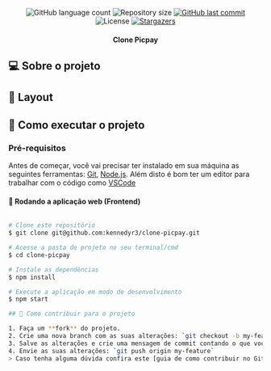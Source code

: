 <p align="center">
  <img alt="GitHub language count" src="https://img.shields.io/github/languages/count/Kennedyr3/clone-picpay?color=%2304D361">

  <img alt="Repository size" src="https://img.shields.io/github/repo-size/Kennedyr3/clone-picpay">

  <a href="https://github.com/kennedyr3/clone-picpay/commits/master">
    <img alt="GitHub last commit" src="https://img.shields.io/github/last-commit/kennedyr3/clone-picpay">
  </a>
    
   <img alt="License" src="https://img.shields.io/badge/license-MIT-brightgreen">
   <a href="https://github.com/kennedyr3/clone-picpay/stargazers">
    <img alt="Stargazers" src="https://img.shields.io/github/stars/kennedyr3/clone-picpay?style=social">
  </a>
</p>

<h4 align="center"> 
	Clone Picpay
</h4>

## 💻 Sobre o projeto
  
## 🎨 Layout
  
## 🚀 Como executar o projeto
  
### Pré-requisitos

Antes de começar, você vai precisar ter instalado em sua máquina as seguintes ferramentas:
[Git](https://git-scm.com), [Node.js](https://nodejs.org/en/). 
Além disto é bom ter um editor para trabalhar com o código como [VSCode](https://code.visualstudio.com/)

#### 🧭 Rodando a aplicação web (Frontend)

```bash

# Clone este repositório
$ git clone git@github.com:kennedyr3/clone-picpay.git

# Acesse a pasta do projeto no seu terminal/cmd
$ cd clone-picpay

# Instale as dependências
$ npm install

# Execute a aplicação em modo de desenvolvimento
$ npm start

## 💪 Como contribuir para o projeto

1. Faça um **fork** do projeto.
2. Crie uma nova branch com as suas alterações: `git checkout -b my-feature`
3. Salve as alterações e crie uma mensagem de commit contando o que você fez: `git commit -m "feature: My new feature"`
4. Envie as suas alterações: `git push origin my-feature`
> Caso tenha alguma dúvida confira este [guia de como contribuir no GitHub](./CONTRIBUTING.md)
